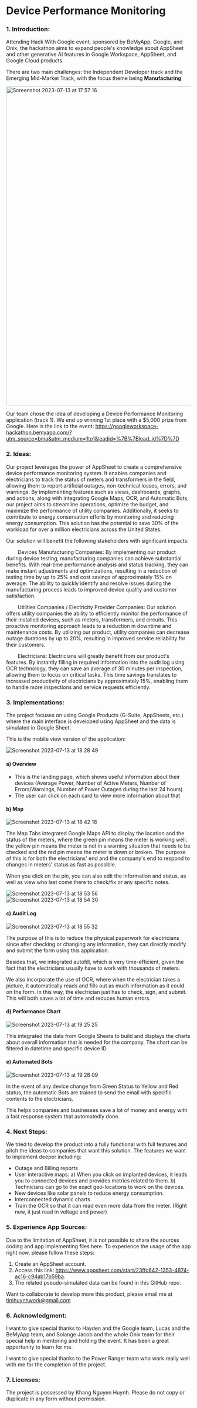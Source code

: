 # Device Performance Monitoring

### 1. Introduction:
Attending Hack With Google event, sponsored by BeMyApp, Google, and Onix, the hackathon aims to expand people's knowledge about AppSheet and other generative AI features in Google Workspace, AppSheet, and Google Cloud products.

There are two main challenges: the Independent Developer track and the Emerging Mid-Market Track, with the focus theme being **Manufacturing**

<img width="869" alt="Screenshot 2023-07-13 at 17 57 16" src="https://github.com/khuynh22/Hack-With-Google/assets/57774658/52633ea6-729e-47e2-a593-5c78f1e1ef84">

Our team chose the idea of developing a Device Performance Monitoring application (track 1). We end up winning 1st place with a $5,000 prize from Google.
Here is the link to the event: https://googleworkspace-hackathon.bemyapp.com/?utm_source=bma&utm_medium=1to1&leadid=%7B%7Blead_id%7D%7D

### 2. Ideas:
Our project leverages the power of AppSheet to create a comprehensive device performance monitoring system. It enables companies and electricians to track the status of meters and transformers in the field, allowing them to report artificial outages, non-technical losses, errors, and warnings. By implementing features such as views, dashboards, graphs, and actions, along with integrating Google Maps, OCR, and Automatic Bots, our project aims to streamline operations, optimize the budget, and maximize the performance of utility companies. Additionally, it seeks to contribute to energy conservation efforts by monitoring and reducing energy consumption. This solution has the potential to save 30% of the workload for over a million electricians across the United States.

Our solution will benefit the following stakeholders with significant impacts:

&nbsp; &nbsp; &nbsp; &nbsp; Devices Manufacturing Companies: By implementing our product during device testing, manufacturing companies can achieve substantial benefits. With real-time performance analysis and status tracking, they can make instant adjustments and optimizations, resulting in a reduction of testing time by up to 25% and cost savings of approximately 15% on average. The ability to quickly identify and resolve issues during the manufacturing process leads to improved device quality and customer satisfaction.

&nbsp; &nbsp; &nbsp; &nbsp; Utilities Companies / Electricity Provider Companies: Our solution offers utility companies the ability to efficiently monitor the performance of their installed devices, such as meters, transformers, and circuits. This proactive monitoring approach leads to a reduction in downtime and maintenance costs. By utilizing our product, utility companies can decrease outage durations by up to 20%, resulting in improved service reliability for their customers.

&nbsp; &nbsp; &nbsp; &nbsp; Electricians: Electricians will greatly benefit from our product's features. By instantly filling in required information into the audit log using OCR technology, they can save an average of 30 minutes per inspection, allowing them to focus on critical tasks. This time savings translates to increased productivity of electricians by approximately 15%, enabling them to handle more inspections and service requests efficiently.

### 3. Implementations:
The project focuses on using Google Products (G-Suite, AppSheets, etc.) where the main interface is developed using AppSheet and the data is simulated in Google Sheet.

This is the mobile view version of the application:

![Screenshot 2023-07-13 at 18 28 49](https://github.com/khuynh22/Hack-With-Google/assets/57774658/bcceae53-1079-4487-a2da-dac9501f9bff)

#### a) Overview
- This is the landing page, which shows useful information about their devices (Average Power, Number of Active Meters, Number of Errors/Warnings, Number of Power Outages during the last 24 hours)
- The user can click on each card to view more information about that

#### b) Map
![Screenshot 2023-07-13 at 18 42 18](https://github.com/khuynh22/Hack-With-Google/assets/57774658/a5a6d199-0c9e-436b-bb22-b0dbdb8f75ea)

The Map Tabs integrated Google Maps API to display the location and the status of the meters, where the green pin means the meter is working well, the yellow pin means the meter is not in a warning situation that needs to be checked and the red pin means the meter is down or broken. The purpose of this is for both the electricians' end and the company's end to respond to changes in meters' status as fast as possible.

When you click on the pin, you can also edit the information and status, as well as view who last come there to check/fix or any specific notes.

![Screenshot 2023-07-13 at 18 53 56](https://github.com/khuynh22/Hack-With-Google/assets/57774658/49f02609-3f78-4753-9059-83f6b98bc907) ![Screenshot 2023-07-13 at 18 54 30](https://github.com/khuynh22/Hack-With-Google/assets/57774658/b19576ab-7d46-4387-9877-35a4ef6b6d34)

#### c) Audit Log
![Screenshot 2023-07-13 at 18 55 32](https://github.com/khuynh22/Hack-With-Google/assets/57774658/3a3ec58f-dcbf-4dc7-9e6f-1ab45b86c59e)

The purpose of this is to reduce the physical paperwork for electricians since after checking or changing any information, they can directly modify and submit the form using this application.

Besides that, we integrated autofill, which is very time-efficient, given the fact that the electricians usually have to work with thousands of meters.

We also incorporate the use of OCR, where when the electrician takes a picture, it automatically reads and fills out as much information as it could on the form. In this way, the electrician just has to check, sign, and submit. This will both saves a lot of time and reduces human errors.

#### d) Performance Chart
![Screenshot 2023-07-13 at 19 25 25](https://github.com/khuynh22/Hack-With-Google/assets/57774658/0362d34b-3dda-4a35-be61-dec0c8195894)

This integrated the data from Google Sheets to build and displays the charts about overall information that is needed for the company. The chart can be filtered in datetime and specific device ID.

#### e) Automated Bots
![Screenshot 2023-07-13 at 19 28 09](https://github.com/khuynh22/Hack-With-Google/assets/57774658/1ee0c569-a679-41c1-a5a7-dd98c5627821)

In the event of any device change from Green Status to Yellow and Red status, the automatic Bots are trained to send the email with specific contents to the electricians. 

This helps companies and businesses save a lot of money and energy with a fast response system that automatedly done.

### 4. Next Steps:

We tried to develop the product into a fully functional with full features and pitch the ideas to companies that want this solution. The features we want to implement deeper including:
- Outage and Billing reports
- User interactive maps: a) When you click on implanted devices, it leads you to connected devices and provides metrics related to them. b) Technicians can go to the exact geo-locations to work on the devices.
- New devices like solar panels to reduce energy consumption.
- Interconnected dynamic charts
- Train the OCR so that it can read even more data from the meter. (Right now, it just read in voltage and power)

### 5. Experience App Sources:
Due to the limitation of AppSheet, it is not possible to share the sources coding and app implementing files here. To experience the usage of the app right now, please follow these steps:

1. Create an AppSheet account.
2. Access this link: https://www.appsheet.com/start/23ffc642-1353-4874-ac16-c94ab17b59ba.
3. The related pseudo-simulated data can be found in this GitHub repo.

Want to collaborate to develop more this product, please email me at timhuynhwork@gmail.com

### 6. Acknowledgment:
I want to give special thanks to Hayden and the Google team, Lucas and the BeMyApp team, and Solange Jacob and the whole Onix team for their special help in mentoring and holding the event. It has been a great opportunity to learn for me.

I want to give special thanks to the Power Ranger team who work really well with me for the completion of the project. 

### 7. Licenses:
The project is possessed by Khang Nguyen Huynh. Please do not copy or duplicate in any form without permission.
